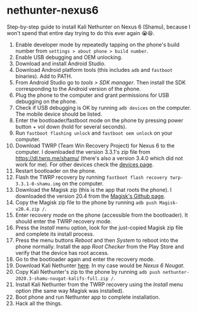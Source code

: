 # nethunter-nexus6
Step-by-step guide to install Kali Nethunter on Nexus 6 (Shamu), because I won't spend that entire day trying to do this ever again 😭😆.

1) Enable developer mode by repeatedly tapping on the phone's build number from `settings > about phone > build number`.
2) Enable USB debugging and OEM unlocking.
3) Download and install Android Studio.
4) Download Android platform tools (this includes `adb` and `fastboot` binaries). Add to PATH.
5) From Android Studio go to _tools > SDK manager_. Then install the SDK corresponding to the Android version of the phone.
6) Plug the phone to the computer and grant permissions for USB debugging on the phone.
7) Check if USB debugging is OK by running `adb devices` on the computer. The mobile device should be listed.
8) Enter the bootloader/fastboot mode on the phone by pressing power button + vol down (hold for several seconds).
9) Run `fastboot flashing unlock` and `fastboot oem unlock` on your computer.
10) Download TWRP (Team Win Recovery Project) for Nexus 6 to the computer. I downloaded the version 3.3.1's zip file from https://dl.twrp.me/shamu/ (there's also a version 3.4.0 which did not work for me). For other devices check the [devices page](https://twrp.me/Devices/).
11) Restart bootloader on the phone.
12) Flash the TWRP recovery by running `fastboot flash recovery twrp-3.3.1-0-shamu.img` on the computer.
13) Download the Magisk zip (this is the app that roots the phone). I downloaded the version 20.4 from the [Magisk's Github page](https://github.com/topjohnwu/Magisk/releases/tag/v20.4).
14) Copy the Magisk zip file to the phone by running `adb push Magisk-v20.4.zip /`.
15) Enter recovery mode on the phone (accessible from the bootloader). It should enter the TWRP recovery mode.
16) Press the _Install_ menu option, look for the just-copied Magisk zip file and complete its install process.
17) Press the menu buttons _Reboot_ and then _System_ to reboot into the phone normally. Install the app _Root Checker_ from the Play Store and verify that the device has root access.
18) Go to the bootloader again and enter the recovery mode.
19) Download Kali Nethunter [here](https://www.offensive-security.com/kali-linux-nethunter-download/). In my case would be _Nexus 6 Nougat_.
20) Copy Kali Nethunter's zip to the phone by running `adb push nethunter-2020.3-shamu-nougat-kalifs-full.zip /`.
19) Install Kali Nethunter from the TWRP recovery using the _Install_ menu option (the same way Magisk was installed).
20) Boot phone and run Nethunter app to complete installation.
21) Hack all the things.
